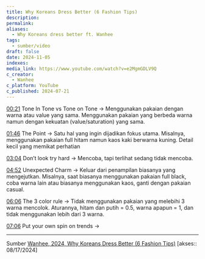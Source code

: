 ```yaml
---
title: Why Koreans Dress Better (6 Fashion Tips)
description: 
permalink: 
aliases:
  - Why Koreans dress better ft. Wanhee
tags:
  - sumber/video
draft: false
date: 2024-11-05
indexes: 
media_link: https://www.youtube.com/watch?v=e2MgmGDLV9Q
c_creator:
  - Wanhee
c_platform: YouTube
c_published: 2024-07-21
---
```

[00:21](https://www.youtube.com/watch?t=21&v=e2MgmGDLV9Q)
Tone In Tone vs Tone on Tone → Menggunakan pakaian dengan warna atau value yang sama. Menggunakan pakaian yang berbeda warna namun dengan kekuatan (value/saturation) yang sama.

[01:46](https://www.youtube.com/watch?t=106&v=e2MgmGDLV9Q)
The Point → Satu hal yang ingin dijadikan fokus utama. Misalnya, menggunakan pakaian full hitam namun kaos kaki berwarna kuning. Detail kecil yang memikat perhatian

[03:04](https://www.youtube.com/watch?t=184&v=e2MgmGDLV9Q)
Don’t look try hard → Mencoba, tapi terlihat sedang tidak mencoba.

[04:52](https://www.youtube.com/watch?t=292&v=e2MgmGDLV9Q)
Unexpected Charm → Keluar dari penampilan biasanya yang mengejutkan. Misalnya, saat biasanya menggunakan pakaian full black, coba warna lain atau biasanya menggunakan kaos, ganti dengan pakaian casual.

[06:06](https://www.youtube.com/watch?t=366&v=e2MgmGDLV9Q)
The 3 color rule → Tidak menggunakan pakaian yang melebihi 3 warna mencolok. Aturannya, hitam dan putih = 0.5, warna apapun = 1, dan tidak menggunakan lebih dari 3 warna.

[07:06](https://www.youtube.com/watch?t=426&v=e2MgmGDLV9Q)
 Put your own spin on trends → 



---
Sumber [Wanhee, 2024, Why Koreans Dress Better (6 Fashion Tips)](https://www.youtube.com/watch?v=e2MgmGDLV9Q) [akses:: 08/17/2024]